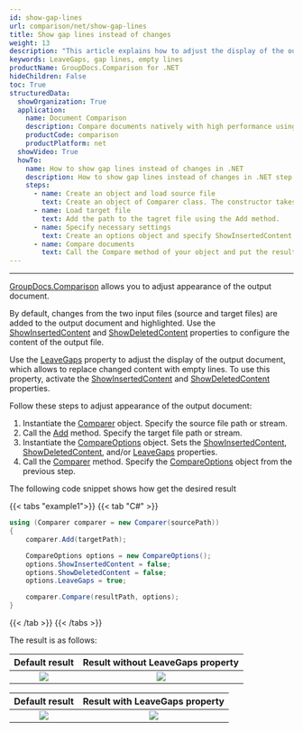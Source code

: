 ```yaml
---
id: show-gap-lines
url: comparison/net/show-gap-lines
title: Show gap lines instead of changes
weight: 13
description: "This article explains how to adjust the display of the output document so that the changed content is replaced with empty lines in GroupDocs.Comparison for .NET."
keywords: LeaveGaps, gap lines, empty lines
productName: GroupDocs.Comparison for .NET
hideChildren: False
toc: True
structuredData:
  showOrganization: True
  application:
    name: Document Comparison
    description: Compare documents natively with high performance using C# language and GroupDocs.Comparison for .NET
    productCode: comparison
    productPlatform: net
  showVideo: True
  howTo:
    name: How to show gap lines instead of changes in .NET
    description: How to show gap lines instead of changes in .NET step by step
    steps:
      - name: Create an object and load source file
        text: Create an object of Comparer class. The constructor takes the source file path parameter. You may specify absolute or relative file path as per your requirements.
      - name: Load target file
        text: Add the path to the tagret file using the Add method.
      - name: Specify necessary settings
        text: Create an options object and specify ShowInsertedContent and ShowDeletedContent of false value and LeaveGaps of true value.
      - name: Compare documents
        text: Call the Compare method of your object and put the resulting file path parameter and the options object.
---
```


---

[GroupDocs.Comparison](https://products.groupdocs.com/comparison/net) allows you to adjust appearance of the output document.

By default, changes from the two input files (source and target files) are added to the output document and highlighted. Use the [ShowInsertedContent](https://reference.groupdocs.com/comparison/net/groupdocs.comparison.options/compareoptions/properties/showinsertedcontent) and [ShowDeletedContent](https://reference.groupdocs.com/comparison/net/groupdocs.comparison.options/compareoptions/properties/showdeletedcontent) properties to configure the content of the output file.

Use the [LeaveGaps](https://reference.groupdocs.com/error/404?path=comparison/net/groupdocs.comparison.options/compareoptions/properties/leavegaps) property to adjust the display of the output document, which allows to replace changed content with empty lines. To use this property, activate the [ShowInsertedContent](https://reference.groupdocs.com/comparison/net/groupdocs.comparison.options/compareoptions/properties/showinsertedcontent) and [ShowDeletedContent](https://reference.groupdocs.com/comparison/net/groupdocs.comparison.options/compareoptions/properties/showdeletedcontent) properties.

Follow these steps to adjust appearance of the output document:

1.  Instantiate the [Comparer](https://reference.groupdocs.com/comparison/net/groupdocs.comparison/comparer) object. Specify the source file path or stream.
2.  Call the [Add](https://reference.groupdocs.com/comparison/net/groupdocs.comparison/comparer/methods/add/index) method. Specify the target file path or stream.
3.  Instantiate the [CompareOptions](https://reference.groupdocs.com/comparison/net/groupdocs.comparison.options/compareoptions) object. Sets the [ShowInsertedContent](https://reference.groupdocs.com/comparison/net/groupdocs.comparison.options/compareoptions/properties/showinsertedcontent), [ShowDeletedContent](https://reference.groupdocs.com/comparison/net/groupdocs.comparison.options/compareoptions/properties/showdeletedcontent), and/or [LeaveGaps](https://reference.groupdocs.com/error/404?path=comparison/net/groupdocs.comparison.options/compareoptions/properties/leavegaps) properties.
4.  Call the [Comparer](https://reference.groupdocs.com/comparison/net/groupdocs.comparison/comparer) method. Specify the [CompareOptions](https://reference.groupdocs.com/comparison/net/groupdocs.comparison.options/compareoptions) object from the previous step.

The following code snippet shows how get the desired result

{{< tabs "example1">}}
{{< tab "C#" >}}
```csharp
using (Comparer comparer = new Comparer(sourcePath))
{
    comparer.Add(targetPath);

    CompareOptions options = new CompareOptions();
    options.ShowInsertedContent = false;
    options.ShowDeletedContent = false;
    options.LeaveGaps = true;

    comparer.Compare(resultPath, options);
}
```
{{< /tab >}}
{{< /tabs >}}

The result is as follows:

|                        Default result                         |                Result without LeaveGaps property                 |
| :-----------------------------------------------------------: | :--------------------------------------------------------------: |
| ![](/comparison/net/images/show-gap-lines-default-result.png) | ![](/comparison/net/images/show-gap-lines-without-leavegaps.png) |

|                        Default result                         |                Result with LeaveGaps property                 |
| :-----------------------------------------------------------: | :-----------------------------------------------------------: |
| ![](/comparison/net/images/show-gap-lines-default-result.png) | ![](/comparison/net/images/show-gap-lines-with-leavegaps.png) |
